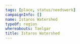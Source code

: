 ```yaml
---
tags: [place, status/needswork]
campaignInfo: []
name: Istaros Watershed
typeOf: region
whereabouts: Taelgar
title: Istaros Watershed
---
```




